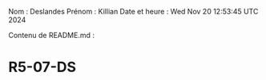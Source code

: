Nom : Deslandes
Prénom : Killian
Date et heure : Wed Nov 20 12:53:45 UTC 2024

Contenu de README.md :
# R5-07-DS